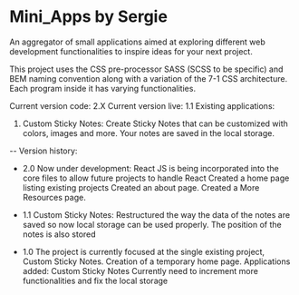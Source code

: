 # Mini_Apps by Sergie

An aggregator of small applications aimed at exploring different web development functionalities to inspire ideas for your next project.

This project uses the CSS pre-processor SASS (SCSS to be specific) and BEM naming convention along with a variation of the 7-1 CSS architecture.
Each program inside it has varying functionalities.

Current version code: 2.X
Current version live: 1.1
Existing applications:

1. Custom Sticky Notes: Create Sticky Notes that can be customized with colors, images and more. Your notes are saved in the local storage.

-- Version history:

- 2.0 Now under development: React JS is being incorporated into the core files to allow future projects to handle React
  Created a home page listing existing projects
  Created an about page.
  Created a More Resources page.

- 1.1
  Custom Sticky Notes: Restructured the way the data of the notes are saved so now local storage can be used properly. The position of the notes is also stored

- 1.0
  The project is currently focused at the single existing project, Custom Sticky Notes.
  Creation of a temporary home page.
  Applications added: Custom Sticky Notes
  Currently need to increment more functionalities and fix the local storage
